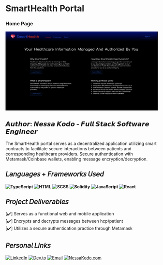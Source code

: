 # SmartHealth Portal

### Home Page

![preview](/src/smarthealth.png)

## 𝘼𝙪𝙩𝙝𝙤𝙧: 𝙉𝙚𝙨𝙨𝙖 𝙆𝙤𝙙𝙤 - 𝙁𝙪𝙡𝙡 𝙎𝙩𝙖𝙘𝙠 𝙎𝙤𝙛𝙩𝙬𝙖𝙧𝙚 𝙀𝙣𝙜𝙞𝙣𝙚𝙚𝙧

The SmartHealth portal serves as a decentralized application utilizing smart contracts to facilitate secure interactions between patients and corresponding healthcare providers. Secure authentication with Metamask/Coinbase wallets, enabling message encryption/decryption.

## 𝘓𝘢𝘯𝘨𝘶𝘢𝘨𝘦𝘴 + 𝘍𝘳𝘢𝘮𝘦𝘸𝘰𝘳𝘬𝘴 𝘜𝘴𝘦𝘥

#### ![TypeScript](https://img.shields.io/badge/TypeScript-000000?style=for-the-badge&logo=typescript&logoColor=white) ![HTML](https://img.shields.io/badge/HTML5-000000?style=for-the-badge&logo=html5&logoColor=white) ![SCSS](https://img.shields.io/badge/SCSS-000000?style=for-the-badge&logo=sass&logoColor=white) ![Solidity](https://img.shields.io/badge/Solidity-000000?style=for-the-badge&logo=solidity&logoColor=white) ![JavaScript](https://img.shields.io/badge/JavaScript-000000?style=for-the-badge&logo=javascript&logoColor=white) ![React](https://img.shields.io/badge/React-000000?style=for-the-badge&logo=react&logoColor=white)

## 𝘗𝘳𝘰𝘫𝘦𝘤𝘵 𝘋𝘦𝘭𝘪𝘷𝘦𝘳𝘢𝘣𝘭𝘦𝘴

[✔️] Serves as a functional web and mobile application  
[✔️] Encrypts and decrypts messages between hcp/patient  
[✔️] Utilizes a secure authentication practice through Metamask  

## 𝘗𝘦𝘳𝘴𝘰𝘯𝘢𝘭 𝘓𝘪𝘯𝘬𝘴

#### 
[![LinkedIn](https://img.shields.io/badge/LinkedIn-000000?style=for-the-badge&logo=linkedin&logoColor=white)](https://www.linkedin.com/in/nessakodo/) 
[![Dev.to](https://img.shields.io/badge/dev.to-000000?style=for-the-badge&logo=dev.to&logoColor=white)](https://dev.to/nessakodo) 
[![Email](https://img.shields.io/badge/Gmail-000000?style=for-the-badge&logo=gmail&logoColor=white)](mailto:nessakodo@gmail.com) 
[![NessaKodo.com](https://img.shields.io/badge/nessakodo.com-000000?style=for-the-badge&logo=About.me&logoColor=white)](https://www.nessakodo.com)